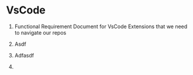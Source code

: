 # VsCode

1. Functional Requirement Document for VsCode Extensions that we need to navigate our repos 

2. Asdf

3. Adfasdf

4. 